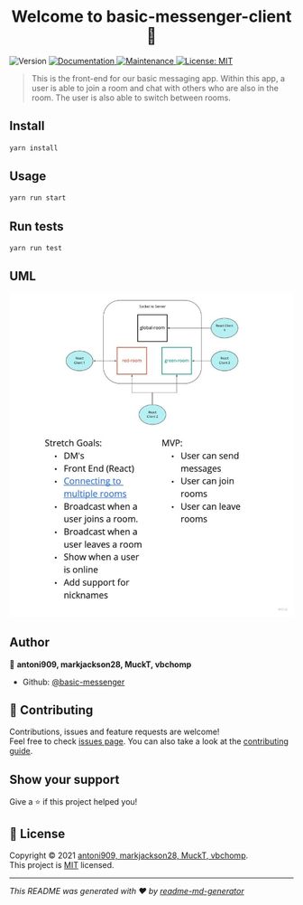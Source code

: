 <h1 align="center">Welcome to basic-messenger-client 👋</h1>
<p>
  <img alt="Version" src="https://img.shields.io/badge/version-0.1.0-blue.svg?cacheSeconds=2592000" />
  <a href="https://github.com/basic-messenger/basic-messenger-client#readme" target="_blank">
    <img alt="Documentation" src="https://img.shields.io/badge/documentation-yes-brightgreen.svg" />
  </a>
  <a href="https://github.com/basic-messenger/basic-messenger-client/graphs/commit-activity" target="_blank">
    <img alt="Maintenance" src="https://img.shields.io/badge/Maintained%3F-yes-green.svg" />
  </a>
  <a href="https://github.com/basic-messenger/basic-messenger-client/blob/master/LICENSE" target="_blank">
    <img alt="License: MIT" src="https://img.shields.io/github/license/basic-messenger/basic-messenger-client" />
  </a>
</p>

> This is the front-end for our basic messaging app. Within this app, a user is able to join a room and chat with others who are also in the room. The user is also able to switch between rooms.

## Install

```sh
yarn install
```

## Usage

```sh
yarn run start
```

## Run tests

```sh
yarn run test
```

## UML
![Lab14UML](src/lab14_UML.jpeg)

## Author

👤 **antoni909, markjackson28, MuckT, vbchomp**

* Github: [@basic-messenger](https://github.com/basic-messenger)

## 🤝 Contributing

Contributions, issues and feature requests are welcome!<br />Feel free to check [issues page](https://github.com/basic-messenger/basic-messenger-client/issues). You can also take a look at the [contributing guide](https://github.com/basic-messenger/basic-messenger-client/blob/master/CONTRIBUTING.md).

## Show your support

Give a ⭐️ if this project helped you!

## 📝 License

Copyright © 2021 [antoni909, markjackson28, MuckT, vbchomp](https://github.com/basic-messenger).<br />
This project is [MIT](https://github.com/basic-messenger/basic-messenger-client/blob/master/LICENSE) licensed.

***
_This README was generated with ❤️ by [readme-md-generator](https://github.com/kefranabg/readme-md-generator)_
